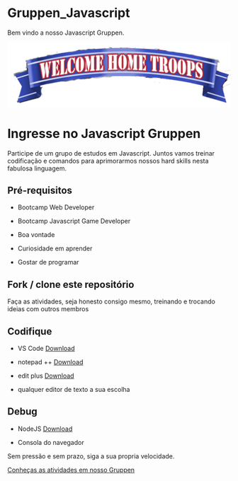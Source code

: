 # Gruppen_Javascript

Bem vindo a nosso Javascript Gruppen.

![Welcome Jedis e Padawans](Images/Welcome.png)

# Ingresse no Javascript Gruppen

Participe de um grupo de estudos em Javascript. Juntos vamos treinar codificação e comandos para aprimorarmos nossos hard skills nesta fabulosa linguagem.



## Pré-requisitos


- Bootcamp Web Developer

- Bootcamp Javascript Game Developer

- Boa vontade

- Curiosidade em aprender

- Gostar de programar

  

## Fork / clone este repositório

Faça as atividades, seja honesto consigo mesmo, treinando e trocando ideias com outros membros



## Codifique

- VS Code [Download](https://code.visualstudio.com/download)

- notepad ++ [Download](https://notepad-plus-plus.org/downloads/)

- edit plus [Download](https://www.editplus.com/download.html)

- qualquer editor de texto a sua escolha

  

## Debug

- NodeJS [Download](https://nodejs.org/en/download/)

- Consola do navegador

  

Sem pressão e sem prazo, siga a sua propria velocidade.

[Conheças as atividades em nosso Gruppen](ListaAtividade.Md)